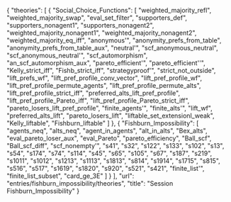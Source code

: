 {
    "theories": [
        {
            "Social_Choice_Functions": [
                "weighted_majority_refl",
                "weighted_majority_swap",
                "eval_set_filter",
                "supporters_def",
                "supporters_nonagent1",
                "supporters_nonagent2",
                "weighted_majority_nonagent1",
                "weighted_majority_nonagent2",
                "weighted_majority_eq_iff",
                "anonymous'",
                "anonymity_prefs_from_table",
                "anonymity_prefs_from_table_aux",
                "neutral'",
                "scf_anonymous_neutral",
                "scf_anonymous_neutral'",
                "scf_automorphism",
                "an_scf_automorphism_aux",
                "pareto_efficient'",
                "pareto_efficient''",
                "Kelly_strict_iff",
                "Fishb_strict_iff",
                "strategyproof'",
                "strict_not_outside",
                "lift_prefs_wf",
                "lift_pref_profile_conv_vector",
                "lift_pref_profile_wf",
                "lift_pref_profile_permute_agents",
                "lift_pref_profile_permute_alts",
                "lift_pref_profile_strict_iff",
                "preferred_alts_lift_pref_profile",
                "lift_pref_profile_Pareto_iff",
                "lift_pref_profile_Pareto_strict_iff",
                "pareto_losers_lift_pref_profile",
                "finite_agents'",
                "finite_alts'",
                "lift_wf",
                "preferred_alts_lift",
                "pareto_losers_lift",
                "liftable_set_extensionI_weak",
                "Kelly_liftable",
                "Fishburn_liftable"
            ]
        },
        {
            "Fishburn_Impossibility": [
                "agents_neq",
                "alts_neq",
                "agent_in_agents",
                "alt_in_alts",
                "Bex_alts",
                "eval_pareto_loser_aux",
                "eval_Pareto",
                "pareto_efficiency",
                "Ball_scf",
                "Ball_scf_diff",
                "scf_nonempty'",
                "s41",
                "s32",
                "s122",
                "s133",
                "s102",
                "s13",
                "s54",
                "s174",
                "s74",
                "s114",
                "s45",
                "s65",
                "s105",
                "s67",
                "s187",
                "s219",
                "s1011",
                "s1012",
                "s1213",
                "s1113",
                "s1813",
                "s814",
                "s1914",
                "s1715",
                "s815",
                "s516",
                "s517",
                "s1619",
                "s1820",
                "s920",
                "s521",
                "s421",
                "finite_list'",
                "finite_list_subset",
                "card_ge_3E"
            ]
        }
    ],
    "url": "entries/fishburn_impossibility/theories",
    "title": "Session Fishburn_Impossibility"
}